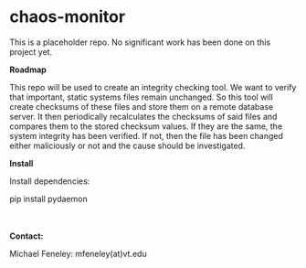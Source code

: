 # chaos-monitor
This is a placeholder repo. No significant work has been done on this project yet.

<b>Roadmap</b>

This repo will be used to create an integrity checking tool. We want to verify that important, static systems files remain unchanged. So this tool will create checksums of these files and store them on a remote database server. It then periodically recalculates the checksums of said files and compares them to the stored checksum values. If they are the same, the system integrity has been verified. If not, then the file has been changed either maliciously or not and the cause should be investigated.

<b>Install</b>

Install dependencies:

pip install pydaemon


<br>
<br>
<b>Contact:</b>

Michael Feneley: mfeneley(at)vt.edu
